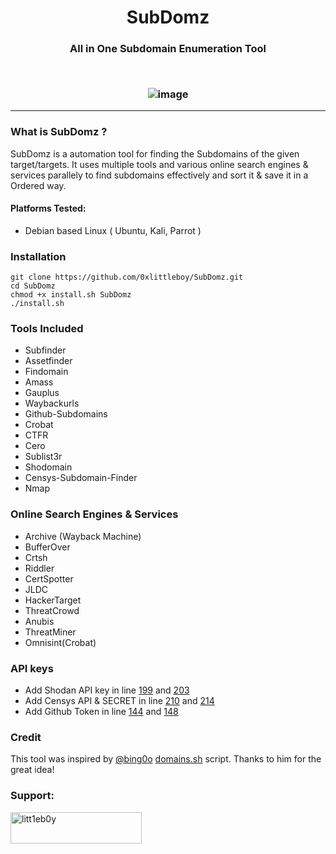 <h1 align="center">
  <b>SubDomz</b>
  <br>
</h1> 
<h3 align="center">
All in One Subdomain Enumeration Tool
</p>
<br/>

![image](https://user-images.githubusercontent.com/75373225/198861891-0a3a69ca-3a58-482d-8be2-d64cbdd5e35d.png)

-----------------------------
### What is SubDomz ?
 SubDomz is a automation tool for finding the Subdomains of the given target/targets. It uses multiple tools and various online search engines & services parallely to find subdomains effectively and sort it & save it in a Ordered way.
 #### Platforms Tested:
 + Debian based Linux ( Ubuntu, Kali, Parrot )
### Installation
```
git clone https://github.com/0xlittleboy/SubDomz.git
cd SubDomz 
chmod +x install.sh SubDomz
./install.sh
```

### Tools Included
+ Subfinder
+ Assetfinder
+ Findomain
+ Amass
+ Gauplus
+ Waybackurls 
+ Github-Subdomains
+ Crobat
+ CTFR
+ Cero
+ Sublist3r
+ Shodomain
+ Censys-Subdomain-Finder
+ Nmap

### Online Search Engines & Services
+ Archive (Wayback Machine)
+ BufferOver
+ Crtsh
+ Riddler
+ CertSpotter
+ JLDC
+ HackerTarget
+ ThreatCrowd
+ Anubis
+ ThreatMiner
+ Omnisint(Crobat)

### API keys
+ Add Shodan API key in line [199](https://github.com/0xlittleboy/SubDomz/blob/master/SubDomz#L209) and [203](https://github.com/0xlittleboy/SubDomz/blob/master/SubDomz#L213)
+ Add Censys API & SECRET in line [210](https://github.com/0xlittleboy/SubDomz/blob/master/SubDomz#L220) and [214](https://github.com/0xlittleboy/SubDomz/blob/master/SubDomz#L224)
+ Add Github Token in line [144](https://github.com/0xlittleboy/SubDomz/blob/master/SubDomz#L143) and [148](https://github.com/0xlittleboy/SubDomz/blob/master/SubDomz#L147)

### Credit
This tool was inspired by [@bing0o](https://github.com/bing0o) [domains.sh](https://github.com/bing0o/bash_scripting/blob/master/domains.sh) script. Thanks to him for the great idea!

<h3 align="left">Support:</h3>
<p><a href="https://www.buymeacoffee.com/litt1eb0y"> <img align="left" src="https://cdn.buymeacoffee.com/buttons/v2/default-yellow.png" height="50" width="210" alt="litt1eb0y" /></a></p><br> <br>
